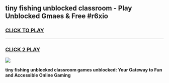 
## tiny fishing unblocked classroom - Play Unblocked Gmaes & Free #r6xio
<h3>
<a href="https://news.freeplayer.one?title=tiny_fishing_unblocked_classroom&ref=24F">CLICK TO PLAY</a></h3>
<hr>

<h3>
<a href="https://news.freeplayer.one?title=tiny_fishing_unblocked_classroom&ref=24F">CLICK 2 PLAY</a>
  
</h3>

<a href="https://news.freeplayer.one?title=tiny_fishing_unblocked_classroom&ref=24F/"><img src="https://clearcache.store/games.png"></a>


**tiny fishing unblocked classroom games unblocked: Your Gateway to Fun and Accessible Online Gaming**
